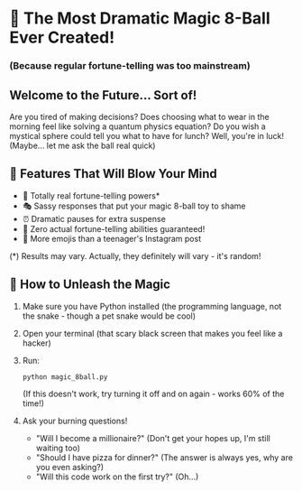 # 🔮 The Most Dramatic Magic 8-Ball Ever Created!
### (Because regular fortune-telling was too mainstream)

## Welcome to the Future... Sort of!
Are you tired of making decisions? Does choosing what to wear in the morning feel like solving a quantum physics equation? Do you wish a mystical sphere could tell you what to have for lunch? Well, you're in luck! (Maybe... let me ask the ball real quick)

## 🌟 Features That Will Blow Your Mind
- 🎱 Totally real fortune-telling powers* 
- 🎭 Sassy responses that put your magic 8-ball toy to shame
- ⏰ Dramatic pauses for extra suspense 
- 🎪 Zero actual fortune-telling abilities guaranteed!
- 🌈 More emojis than a teenager's Instagram post

(*) Results may vary. Actually, they definitely will vary - it's random!

## 🚀 How to Unleash the Magic
1. Make sure you have Python installed (the programming language, not the snake - though a pet snake would be cool)
2. Open your terminal (that scary black screen that makes you feel like a hacker)
3. Run:
   ```bash
   python magic_8ball.py
   ```
   (If this doesn't work, try turning it off and on again - works 60% of the time!)

4. Ask your burning questions!
   - "Will I become a millionaire?" (Don't get your hopes up, I'm still waiting too)
   - "Should I have pizza for dinner?" (The answer is always yes, why are you even asking?)
   - "Will this code work on the first try?" (Oh...)
   